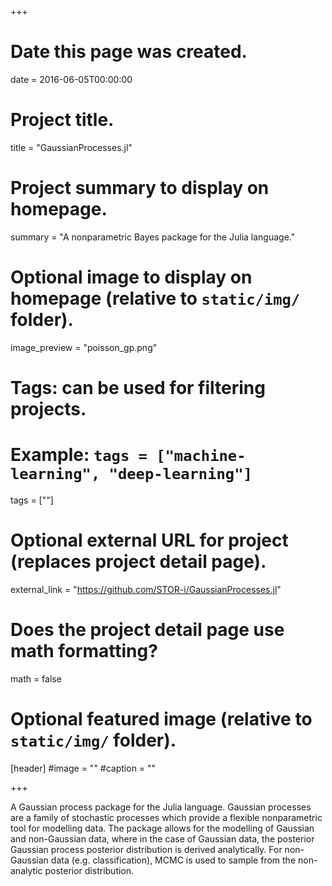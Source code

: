 +++
# Date this page was created.
date = 2016-06-05T00:00:00

# Project title.
title = "GaussianProcesses.jl"

# Project summary to display on homepage.
summary = "A nonparametric Bayes package for the Julia language."

# Optional image to display on homepage (relative to `static/img/` folder).
image_preview = "poisson_gp.png"

# Tags: can be used for filtering projects.
# Example: `tags = ["machine-learning", "deep-learning"]`
tags = [""]

# Optional external URL for project (replaces project detail page).
external_link = "https://github.com/STOR-i/GaussianProcesses.jl"

# Does the project detail page use math formatting?
math = false

# Optional featured image (relative to `static/img/` folder).
[header]
#image = ""
#caption = ""

+++

A Gaussian process package for the Julia language. Gaussian processes are a family of stochastic processes which provide a flexible nonparametric tool for modelling data. The package allows for the modelling of Gaussian and non-Gaussian data, where in the case of Gaussian data, the posterior Gaussian process posterior distribution is derived analytically. For non-Gaussian data (e.g. classification), MCMC is used to sample from the non-analytic posterior distribution.